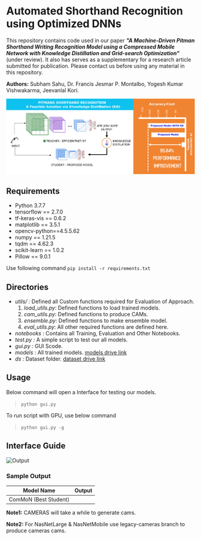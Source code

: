 # Automated Shorthand Recognition using Optimized DNNs
This repository contains code used in our paper ***"A Machine-Driven Pitman Shorthand Writing Recognition Model using a Compressed Mobile Network with Knowledge Distillation and Grid-search Optimization"*** (under review). It also has serves as a supplementary for a research article submitted for publication. Please contact us before using any material in this repository.


**Authors:** Subham Sahu, Dr. Francis Jesmar P. Montalbo, Yogesh Kumar Vishwakarma, Jeevanlal Kori.



![Abstract](https://github.com/sub1120/PSR-KD/blob/master/assets/Graphical%20Abstract.png)


## Requirements
- Python 3.7.7
- tensorflow == 2.7.0
- tf-keras-vis == 0.6.2
- matplotlib == 3.5.1
- opencv-python==4.5.5.62
- numpy == 1.21.5
- tqdm == 4.62.3
- scikit-learn == 1.0.2
- Pillow == 9.0.1

Use following command
```pip install -r requirements.txt```

## Directories
- *utils/ :* Defined all Custom functions required for Evaluation of Approach.  
    1. *load_utils.py*: Defined functions to load trained models.
    2. *cam_utils.py*: Defined functions to produce CAMs.
    3. *ensemble.py*: Defined functions to make ensemble model.
    4. *eval_utils.py*: All other required functions are defined here.
- *notebooks :* Contains all Training, Evaluation and Other Notebooks.
- *test.py :* A simple script to test our all models. 
- *gui.py :* GUI Scode.
- *models* : All trained models. [models drive link](https://drive.google.com/drive/folders/16lHHTsGacH6Ov6lxngxjHDl_pKzxfEuZ?usp=sharing)
- *ds* : Dataset  folder. [dataset drive link](https://drive.google.com/drive/folders/1uhZaogn_ksJuppiCPH_0xIGqpLywp8QT?usp=sharing)

## Usage
Below command will open a Interface for testing our models.

> ```python gui.py ``` 

To run script with GPU, use below command
> ```python gui.py -g```

## Interface Guide
![Output](https://github.com/sub1120/PSR-KD/blob/master/out/GUI.PNG)

### Sample Output
|     Model Name      |   Output|
| ------------------- | --------|
| ComMoN (Best Student) | |

**Note1:** CAMERAS will take a while to generate cams.

**Note2:** For NasNetLarge & NasNetMobile use legacy-cameras branch to produce cameras cams.
